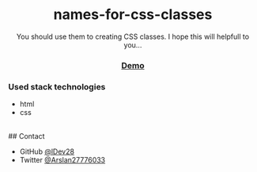 <h1 align="center">names-for-css-classes</h1>

<div align="center">
   You should use them to creating CSS classes. I hope this will helpfull to you...
</div>

<div align="center">
  <h3>
    <a href="https://ldev28.github.io/names-for-css-classes/">
      Demo
    </a>
  </h3>
</div>


### Used stack technologies

- html
- css


<br>
## Contact

- GitHub [@lDev28](https://github.com/ldev28)
- Twitter [@Arslan27776033](https://twitter.com/Arslan27776033)
